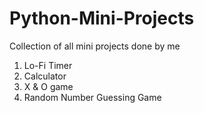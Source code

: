 # Python-Mini-Projects

Collection of all mini projects done by me

1. Lo-Fi Timer
2. Calculator
3. X & O game
4. Random Number Guessing Game
